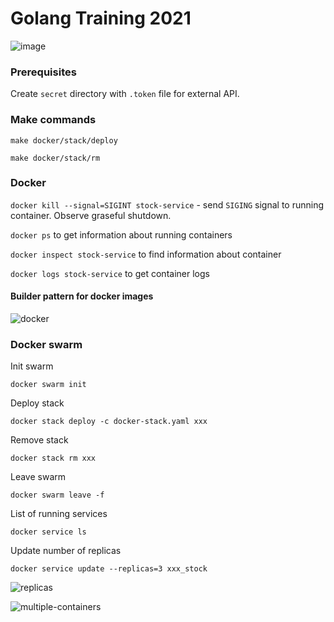 # Golang Training 2021

![image](https://user-images.githubusercontent.com/15091368/127484596-56c85468-9ba4-4ea1-a919-5b70815d72c5.png)

### Prerequisites

Create `secret` directory with `.token` file for external API.

### Make commands

`make docker/stack/deploy`

`make docker/stack/rm`

### Docker

`docker kill --signal=SIGINT stock-service` - send `SIGING` signal to running container. Observe graseful shutdown.

`docker ps` to get information about running containers

`docker inspect stock-service` to find information about container

`docker logs stock-service` to get container logs

#### Builder pattern for docker images

![docker](https://user-images.githubusercontent.com/25442973/128024871-ee1bcd2c-07f7-4bb1-87ef-5fe5f3f8e840.png)

### Docker swarm

Init swarm
```
docker swarm init
```

Deploy stack
```
docker stack deploy -c docker-stack.yaml xxx
```

Remove stack
```
docker stack rm xxx
```

Leave swarm
```
docker swarm leave -f
```

List of running services   
```
docker service ls
```

Update number of replicas
```
docker service update --replicas=3 xxx_stock
```

![replicas](https://user-images.githubusercontent.com/25442973/128883081-4771b174-4549-471e-a50c-717b01c384c2.png)

![multiple-containers](https://user-images.githubusercontent.com/25442973/128886978-33d93db4-7103-4806-98a6-e69ef496b1cf.png)

